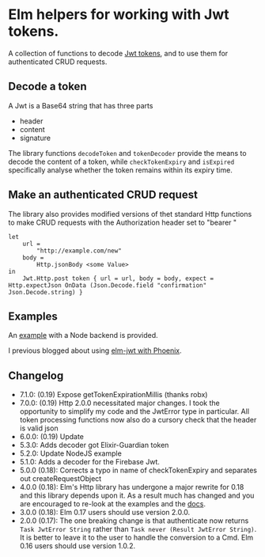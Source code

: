 # Elm helpers for working with Jwt tokens.

A collection of functions to decode [Jwt tokens](https://jwt.io/), and to use them for authenticated CRUD requests.

## Decode a token

A Jwt is a Base64 string that has three parts

 - header
 - content
 - signature

The library functions `decodeToken` and `tokenDecoder` provide the means to decode the content of a token, while `checkTokenExpiry` and `isExpired` specifically analyse whether the token remains within its expiry time.

## Make an authenticated CRUD request

The library also provides modified versions of thet standard Http functions to make CRUD requests with the Authorization header set to "bearer <token>"

    let
        url =
            "http://example.com/new"
        body =
            Http.jsonBody <some Value>
    in
        Jwt.Http.post token { url = url, body = body, expect = Http.expectJson OnData (Json.Decode.field "confirmation" Json.Decode.string) }


## Examples

An [example](https://github.com/simonh1000/elm-jwt/tree/master/examples) with a Node backend is provided.

I previous blogged about using [elm-jwt with Phoenix](http://simonh1000.github.io/2016/05/phoenix-elm-json-web-tokens/).

## Changelog

* 7.1.0: (0.19) Expose getTokenExpirationMillis (thanks robx)
* 7.0.0: (0.19) Http 2.0.0 necessitated major changes. I took the opportunity to simplify my code and the JwtError type in particular. All token processing functions now also do a cursory check that the header is valid json
* 6.0.0: (0.19) Update
* 5.3.0: Adds decoder got Elixir-Guardian token
* 5.2.0: Update NodeJS example
* 5.1.0: Adds a decoder for the Firebase Jwt.
* 5.0.0 (0.18): Corrects a typo in name of checkTokenExpiry and separates out createRequestObject
* 4.0.0 (0.18): Elm's Http library has undergone a major rewrite for 0.18 and this library depends upon it. As a result much has changed and you are encouraged to re-look at the examples and the [docs](http://package.elm-lang.org/packages/simonh1000/elm-jwt/latest/Jwt).
* 3.0.0 (0.18): Elm 0.17 users should use version 2.0.0.
* 2.0.0 (0.17): The one breaking change is that authenticate now returns `Task JwtError String` rather than `Task never (Result JwtError String)`. It is better to leave it to the user to handle the conversion to a Cmd. Elm 0.16 users should use version 1.0.2.
